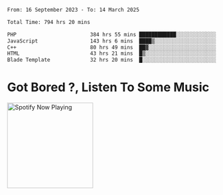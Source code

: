  <!--START_SECTION:waka-->

```txt
From: 16 September 2023 - To: 14 March 2025

Total Time: 794 hrs 20 mins

PHP                        384 hrs 55 mins ████████████░░░░░░░░░░░░░   47.83 %
JavaScript                 143 hrs 6 mins  ████▒░░░░░░░░░░░░░░░░░░░░   17.78 %
C++                        80 hrs 49 mins  ██▓░░░░░░░░░░░░░░░░░░░░░░   10.04 %
HTML                       43 hrs 21 mins  █▒░░░░░░░░░░░░░░░░░░░░░░░   05.39 %
Blade Template             32 hrs 20 mins  █░░░░░░░░░░░░░░░░░░░░░░░░   04.02 %
```

<!--END_SECTION:waka-->
<div align="start">
        <h1>Got Bored ?, Listen To Some Music</h1>
        <a href="https://open.spotify.com/user/dxso20he52f5d4ti73duavf95">
        <img width="200px" src="https://spotify-github-profile.kittinanx.com/api/view.svg?uid=dxso20he52f5d4ti73duavf95&cover_image=true&theme=default&show_offline=false&background_color=121212&interchange=false" alt="Spotify Now Playing">
    </a>
</div> 
